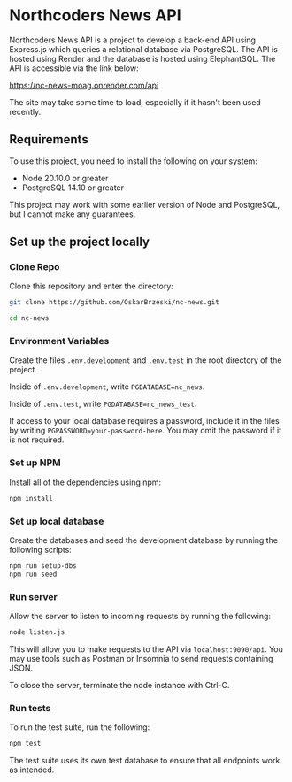 # Northcoders News API

Northcoders News API is a project to develop a back-end API
using Express.js which queries a relational database via PostgreSQL.
The API is hosted using Render and the database is hosted using
ElephantSQL. The API is accessible via the link below:

https://nc-news-moag.onrender.com/api

The site may take some time to load, especially if it hasn't
been used recently.

## Requirements

To use this project, you need to install the following on your system:

-   Node 20.10.0 or greater
-   PostgreSQL 14.10 or greater

This project may work with some earlier version of Node and PostgreSQL,
but I cannot make any guarantees.

## Set up the project locally

### Clone Repo

Clone this repository and enter the directory:

```bash
git clone https://github.com/OskarBrzeski/nc-news.git

cd nc-news
```

### Environment Variables

Create the files `.env.development` and `.env.test` in the root directory of the project.

Inside of `.env.development`, write `PGDATABASE=nc_news`.

Inside of `.env.test`, write `PGDATABASE=nc_news_test`.

If access to your local database requires a password, include it in the files by writing `PGPASSWORD=your-password-here`.
You may omit the password if it is not required.

### Set up NPM

Install all of the dependencies using npm:

```bash
npm install
```

### Set up local database

Create the databases and seed the development database by running the following
scripts:

```bash
npm run setup-dbs
npm run seed
```

### Run server

Allow the server to listen to incoming requests by running the following:

```bash
node listen.js
```

This will allow you to make requests to the API via `localhost:9090/api`.
You may use tools such as Postman or Insomnia to send requests
containing JSON.

To close the server, terminate the node instance with Ctrl-C.

### Run tests

To run the test suite, run the following:

```bash
npm test
```

The test suite uses its own test database to ensure that all endpoints
work as intended.
